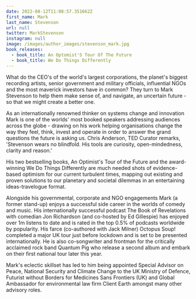```yaml
---
date: 2022-08-12T11:08:57.351662Z
first_name: Mark
last_name: Stevenson
url: null
twitter: MarkStevenson
instagram: null
image: /images/author_images/stevenson_mark.jpg
book_releases:
  - book_title: An Optomist'S Tour Of The Future
  - book_title: We Do Things Differently
---
```

What do the CEO's of the world's largest corporations, the planet's biggest recording artists, senior government and military officials, influential NGOs and the most maverick investors have in common? They turn to Mark Stevenson to help them make sense of, and navigate, an uncertain future - so that we might create a better one.

As an internationally renowned thinker on systems change and innovation Mark is one of the worlds' most booked speakers addressing audiences across the globe - drawing on his work helping organisations change the way they feel, think, invest and operate in order to answer the grand questions the future is asking us. Chris Anderson, TED Curator remarks, 'Stevenson wears no blindfold. His tools are curiosity, open-mindedness, clarity and reason.'

His two bestselling books, An Optimist's Tour of the Future and the award-winning We Do Things Differently are much needed shots of evidence-based optimism for our current turbulent times, mapping out existing and proven solutions to our planetary and societal dilemmas in an entertaining ideas-travelogue format. 

Alongside his governmental, corporate and NGO engagements Mark (a former stand-up) enjoys a successful side career in the worlds of comedy and music. His internationally successful podcast The Book of Revelations with comedian Jon Richardson (and co-hosted by Ed Gillespie) has enjoyed over 1m listens to date and is rated in the top 0.5% of podcasts worldwide by popularity. His farce (co-authored with Jack Milner) Octopus Soup! completed a major UK tour just before lockdown and is set to be presented internationally. He is also co-songwriter and frontman for the critically acclaimed rock band Quantum Pig who release a second album and embark on their first national tour later this year.

Mark's eclectic skillset has led to him being appointed Special Advisor on Peace, National Security and Climate Change to the UK Ministry of Defence, Futurist without Borders for Medicines Sans Frontiers (UK) and Global Ambassador for environmental law firm Client Earth amongst many other advisory roles.